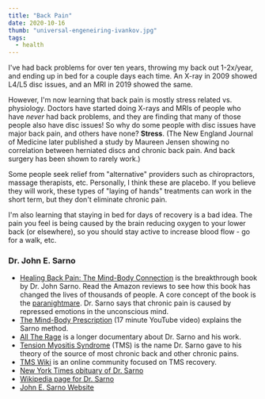 ```yaml
---
title: "Back Pain"
date: 2020-10-16
thumb: "universal-engeneiring-ivankov.jpg"
tags:
  - health
---
```


<p>I've had back problems for over ten years, throwing my back out
1-2x/year, and ending up in bed for a couple days each time. An X-ray
in 2009 showed L4/L5 disc issues, and an MRI in 2019 showed the same.

</p><p>However, I'm now learning that back pain is mostly stress related
vs. physiology. Doctors have started doing X-rays and MRIs of people
who have <i>never</i> had back problems, and they are finding that
many of those people also have disc issues! So why do some people with
disc issues have major back pain, and others have none? <b>Stress</b>.
(The New England Journal of Medicine later published a study by
Maureen Jensen showing no correlation between herniated discs and
chronic back pain. And back surgery has been shown to rarely work.)

</p><p>Some people seek relief from "alternative" providers such as
chiropractors, massage therapists, etc. Personally, I think these are
placebo. If you believe they will work, these types of
"laying of hands" treatments can work in the short term, but they
don't eliminate chronic pain.

</p><p>I'm also learning that staying in bed for days of recovery is a bad
idea. The pain you feel is being caused by the brain reducing oxygen
to your lower back (or elsewhere), so you should stay active to
increase blood flow - go for a walk, etc.
  
</p><h3>Dr. John E. Sarno</h3>

<ul>

<li><a href="https://www.amazon.com/dp/B000FA5SGG/">Healing Back
Pain: The Mind-Body Connection</a> is the breakthrough book by Dr. John
Sarno. Read the Amazon reviews to see how this book has changed the
lives of thousands of people. A core concept of the
book is the <a href="/paranightmare.html">paranightmare</a>.
Dr. Sarno says that chronic pain is caused by repressed emotions in the
unconscious mind.

</li><li><a href="https://www.youtube.com/watch?v=xidL-WMJWwg&amp;feature=youtu.be">The
Mind-Body Prescription</a>
(17 minute YouTube video) explains the Sarno method.

</li><li><a href="http://alltheragedoc.com/">All The Rage</a> is a
longer documentary about Dr. Sarno and his work.

</li><li><a href="https://en.wikipedia.org/wiki/Tension_myositis_syndrome">Tension  
Myositis Syndrome</a> (TMS) is the name Dr. Sarno gave to his theory
of the source of most chronic back and other chronic pains.
  
</li><li><a href="http://www.tmswiki.org">TMS Wiki</a> is an online community
focused on TMS recovery.

</li><li><a href="https://www.nytimes.com/2017/06/23/science/john-sarno-dead-healing-back-pain-doctor.html?_r=0">New  
York Times obituary of Dr. Sarno</a>

</li><li><a href="https://en.wikipedia.org/wiki/John_E._Sarno">Wikipedia  
page for Dr. Sarno</a>
  
</li><li><a href="http://www.johnesarnomd.com/">John E. Sarno Website</a>
  
</li></ul>
